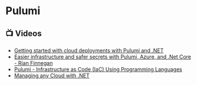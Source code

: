 # Pulumi

## 📺 Videos
- [Getting started with cloud deployments with Pulumi and .NET](https://www.youtube.com/watch?v=sig68daTG-0)
- [Easier infrastructure and safer secrets with Pulumi, Azure, and .Net Core - Rian Finnegan](https://www.youtube.com/watch?v=1NPhr5UeTqs)
- [Pulumi - Infrastructure as Code (IaC) Using Programming Languages](https://www.youtube.com/watch?v=oE3BUi_N0qc)
- [Managing any Cloud with .NET](https://www.youtube.com/watch?v=hXhZiHtT8f0)